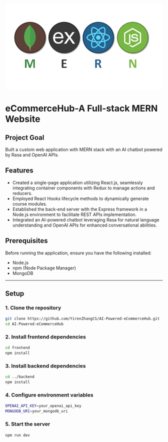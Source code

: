 ![Open Banner](MERN.png)

# eCommerceHub-A Full-stack MERN Website

## Project Goal
Built a custom web application with MERN stack with an AI chatbot powered by Rasa and OpenAI APIs.

## Features

* Created a single-page application utilizing React.js, seamlessly integrating container components with Redux to manage actions and reducers. 
* Employed React Hooks lifecycle methods to dynamically generate course modules.
* Established the back-end server with the Express framework in a Node.js environment to facilitate REST APIs implementation.
* Integrated an AI-powered chatbot leveraging Rasa for natural language understanding and OpenAI APIs for enhanced conversational abilities.

## Prerequisites

Before running the application, ensure you have the following installed:

* Node.js  
* npm (Node Package Manager)  
* MongoDB

---

## Setup

### 1. Clone the repository

```bash
git clone https://github.com/YirenZhangCS/AI-Powered-eCommerceHub.git
cd AI-Powered-eCommerceHub
```
### 2. Install frontend dependencies
```bash
cd frontend
npm install
```
### 3. Install backend dependencies
```bash
cd ../backend
npm install
```
### 4. Configure environment variables
```bash
OPENAI_API_KEY=your_openai_api_key
MONGODB_URI=your_mongodb_uri
```
### 5. Start the server
```bash
npm run dev
```


